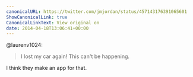 ```yaml
---
canonicalURL: https://twitter.com/jmjordan/status/457143176391065601
ShowCanonicalLink: true
CanonicalLinkText: View original on
date: 2014-04-18T13:06:41+00:00
---
```

@laurenv1024:

> I lost my car again! This can't be happening.

I think they make an app for that.